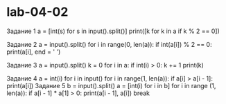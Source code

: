 # lab-04-02
Задание 1
a = [int(s) for s in input().split()]
print([k for k in a if k % 2 == 0])

Задание 2
a = input().split()
for i in range(0, len(a)):
    if int(a[i]) % 2 == 0:
        print(a[i], end = ' ')
        
Задание 3
a = input().split()
k = 0
for i in a:
    if int(i) > 0:
        k += 1
print(k)

Задание 4
a = int(i) for i in input()
for i in range(1, len(a)):
    if a[i] > a[i - 1]:
        print(a[i])
Задание 5
b = input().split()
a = [int(i) for i in b]
for i in range (1, len(a)):
    if a[i - 1] * a[1] > 0:
        print(a[i - 1], a[i])
        break
